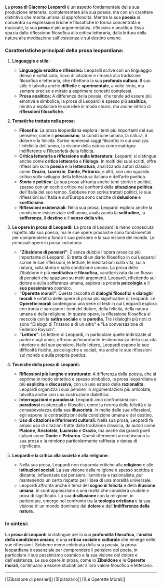 La **prosa di Giacomo Leopardi** è un aspetto fondamentale della sua produzione letteraria, complementare alla sua poesia, ma con un carattere distintivo che merita un’analisi approfondita. Mentre la sua **poesia** si concentra su espressioni liriche e filosofiche in forma concentrata e musicale, la sua **prosa** è più argomentativa, riflessiva e analitica. Essa spazia dalla riflessione filosofica alla critica letteraria, dalla lettura della natura alla meditazione sull'esistenza e sul destino umano.

### **Caratteristiche principali della prosa leopardiana:**

1. **Linguaggio e stile:**
    
    - **Linguaggio erudito e riflessivo:** Leopardi scrive con un linguaggio denso e sofisticato, ricco di citazioni e rimandi alla tradizione filosofica e letteraria, che riflettono la sua **profonda cultura**. Il suo stile è talvolta anche **difficile** e **sperimentale**, a volte lento, ma sempre preciso e mirato a esprimere concetti complessi.
    - **Prosa analitica:** A differenza della poesia, che tende ad essere più emotiva e simbolica, la prosa di Leopardi è spesso più **analitica**, mirata a esplicitare le sue idee in modo chiaro, ma anche intriso di **riflessioni filosofiche**.
2. **Tematiche trattate nella prosa:**
    
    - **Filosofia:** La prosa leopardiana esplora i temi più importanti del suo pensiero, come il **pessimismo**, la condizione umana, la natura, il dolore e la felicità. Scrive numerosi saggi filosofici in cui analizza l’infelicità dell'uomo, la visione della natura come matrigna indifferente e l’illusorietà della felicità.
    - **Critica letteraria e riflessione sulla letteratura:** Leopardi si distingue anche come **critico letterario** e **filologo**. In molti dei suoi scritti, offre riflessioni sulla **poesia** e la **letteratura**, analizzando autori classici come **Orazio**, **Lucrezio**, **Dante**, **Petrarca**, e altri, con uno sguardo critico sullo sviluppo della letteratura italiana e dell'arte poetica.
    - **Storia e politica:** La sua prosa affronta anche temi storici e politici, spesso con un occhio critico nei confronti della **situazione politica** dell'Italia del suo tempo. Sebbene non scriva trattati politici, le sue riflessioni sull'Italia e sull’Europa sono cariche di **delusione** e **scetticismo**.
    - **Riflessioni esistenziali:** Nella sua prosa, Leopardi esplora anche la condizione esistenziale dell'uomo, analizzando la **solitudine**, la **sofferenza**, il **destino** e il **senso della vita**.
3. **Le opere in prosa di Leopardi:** La prosa di Leopardi è meno conosciuta rispetto alla sua poesia, ma le sue opere prosaiche sono fondamentali per comprendere a fondo il suo pensiero e la sua visione del mondo. Le principali opere in prosa includono:
    
    - **"Zibaldone di pensieri"**: È senza dubbio l'opera prosaica più importante di Leopardi. Si tratta di un diario filosofico in cui Leopardi scrive le sue riflessioni, le letture, le meditazioni sulla vita, sulla natura, sulla storia e sulla condizione umana. La prosa dello Zibaldone è più **meditativa** e **filosofica**, caratterizzata da un flusso di pensieri che spaziano su molti argomenti. Leopardi, riflettendo sul dolore e sulla sofferenza umana, esplora la propria **psicologia** e il **suo pessimismo** cosmico.
    - **"Operette morali"**: Questa raccolta di **dialoghi filosofici** e **dialoghi morali** è un’altra delle opere di prosa più significative di Leopardi. Le **Operette morali** contengono una serie di testi in cui Leopardi esplora con ironia e sarcasmo i temi del dolore, della felicità, della natura umana e della religione. In queste opere, la riflessione filosofica si mescola con la **satira sociale** e la **parodia**. Tra i dialoghi più noti ci sono "Dialogo di Tristano e di un altro" e "La conversazione di Federico Ruysch".
    - **"Lettere"**: Le lettere di Leopardi, in particolare quelle indirizzate al padre e agli amici, offrono un'importante testimonianza della sua vita interiore e del suo pensiero. Nelle lettere, Leopardi espone le sue difficoltà fisiche, psicologiche e sociali, ma anche le sue riflessioni sul mondo e sulla propria poetica.
4. **Tecniche della prosa di Leopardi:**
    
    - **Riflessioni più lunghe e strutturate:** A differenza della poesia, che si esprime in modo sintetico e spesso simbolico, la prosa leopardiana è più **esplicita** e **discussiva**, con un uso esteso della **razionalità**. Leopardi organizza i suoi pensieri in argomentazioni più articolate, talvolta anche con una costruzione dialettica.
    - **Interrogazioni e paradossi:** Leopardi ama confrontarsi con **paradossi** esistenziali e filosofici, come la ricerca della felicità e la consapevolezza della sua **illusorietà**. In molte delle sue riflessioni, egli espone le contraddizioni della condizione umana e del destino.
    - **Uso di citazioni e riferimenti culturali:** Nella sua prosa, Leopardi fa ampio uso di citazioni tratte dalla tradizione classica, da autori come **Platone**, **Aristotele**, **Lucrezio** e **Orazio**, ma anche dai grandi poeti italiani come **Dante** e **Petrarca**. Questi riferimenti arricchiscono la sua prosa e la rendono particolarmente raffinata e densa di significato.
5. **Leopardi e la critica alla società e alla religione:**
    
    - Nella sua prosa, Leopardi non risparmia critiche alla **religione** e alle **istituzioni sociali**. La sua visione della religione è spesso scettica e distante, influenzata dal pensiero illuminista e razionalista, pur mantenendo un certo rispetto per l'idea di una moralità universale.
    - Leopardi affronta anche il tema del **sogno di felicità** e della **illusione umana**, in contrapposizione a una realtà che considera crudele e priva di significato. La sua **disillusione** con la religione, in particolare, emerge nel confronto tra la **teologia cristiana** e la sua visione di un mondo dominato dal **dolore** e dall'**indifferenza della natura**.

### **In sintesi:**

La **prosa di Leopardi** si distingue per la sua **profondità filosofica**, l'**analisi della condizione umana**, e una **critica sociale e culturale** che emerge nelle sue riflessioni. Sebbene meno celebrata della sua poesia, la prosa leopardiana è essenziale per comprendere il pensiero del poeta, in particolare il suo pessimismo cosmico e la sua visione del dolore e dell'esistenza. Le sue opere in prosa, come lo **Zibaldone** e le **Operette morali**, continuano a essere studiati per il loro valore filosofico e letterario.

---
[[Zibaldone di pensieri]]
[[Epistolario]]
[[Le Operette Morali]]